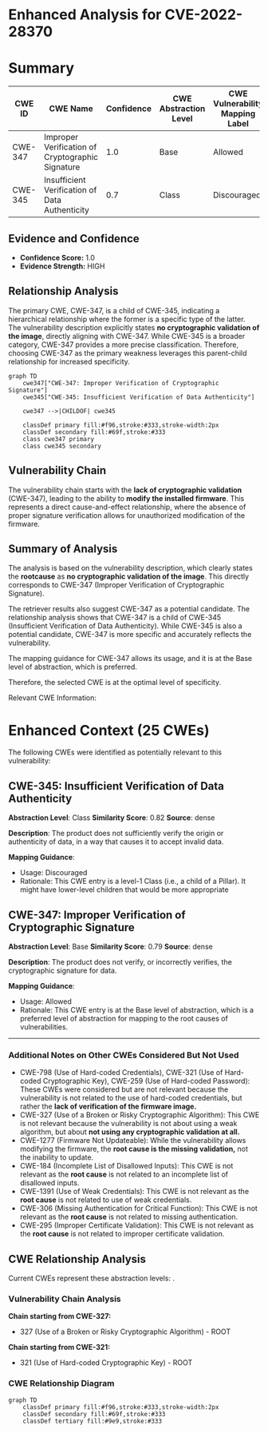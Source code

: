 # Enhanced Analysis for CVE-2022-28370

# Summary
| CWE ID | CWE Name | Confidence | CWE Abstraction Level | CWE Vulnerability Mapping Label | CWE-Vulnerability Mapping Notes |
|---|---|---|---|---|---|
| CWE-347 | Improper Verification of Cryptographic Signature | 1.0 | Base | Allowed | Primary CWE |
| CWE-345 | Insufficient Verification of Data Authenticity | 0.7 | Class | Discouraged | Secondary Candidate |

## Evidence and Confidence

*   **Confidence Score:** 1.0
*   **Evidence Strength:** HIGH

## Relationship Analysis
The primary CWE, CWE-347, is a child of CWE-345, indicating a hierarchical relationship where the former is a specific type of the latter. The vulnerability description explicitly states **no cryptographic validation of the image**, directly aligning with CWE-347. While CWE-345 is a broader category, CWE-347 provides a more precise classification. Therefore, choosing CWE-347 as the primary weakness leverages this parent-child relationship for increased specificity.

```mermaid
graph TD
    cwe347["CWE-347: Improper Verification of Cryptographic Signature"]
    cwe345["CWE-345: Insufficient Verification of Data Authenticity"]
    
    cwe347 -->|CHILDOF| cwe345
    
    classDef primary fill:#f96,stroke:#333,stroke-width:2px
    classDef secondary fill:#69f,stroke:#333
    class cwe347 primary
    class cwe345 secondary
```

## Vulnerability Chain
The vulnerability chain starts with the **lack of cryptographic validation** (CWE-347), leading to the ability to **modify the installed firmware**. This represents a direct cause-and-effect relationship, where the absence of proper signature verification allows for unauthorized modification of the firmware.

## Summary of Analysis
The analysis is based on the vulnerability description, which clearly states the **rootcause** as **no cryptographic validation of the image**. This directly corresponds to CWE-347 (Improper Verification of Cryptographic Signature).

The retriever results also suggest CWE-347 as a potential candidate. The relationship analysis shows that CWE-347 is a child of CWE-345 (Insufficient Verification of Data Authenticity). While CWE-345 is also a potential candidate, CWE-347 is more specific and accurately reflects the vulnerability.

The mapping guidance for CWE-347 allows its usage, and it is at the Base level of abstraction, which is preferred.

Therefore, the selected CWE is at the optimal level of specificity.

Relevant CWE Information:

# Enhanced Context (25 CWEs)
The following CWEs were identified as potentially relevant to this vulnerability:

## CWE-345: Insufficient Verification of Data Authenticity
**Abstraction Level**: Class
**Similarity Score**: 0.82
**Source**: dense

**Description**:
The product does not sufficiently verify the origin or authenticity of data, in a way that causes it to accept invalid data.

**Mapping Guidance**:
- Usage: Discouraged
- Rationale: This CWE entry is a level-1 Class (i.e., a child of a Pillar). It might have lower-level children that would be more appropriate

## CWE-347: Improper Verification of Cryptographic Signature
**Abstraction Level**: Base
**Similarity Score**: 0.79
**Source**: dense

**Description**:
The product does not verify, or incorrectly verifies, the cryptographic signature for data.

**Mapping Guidance**:
- Usage: Allowed
- Rationale: This CWE entry is at the Base level of abstraction, which is a preferred level of abstraction for mapping to the root causes of vulnerabilities.

---
### Additional Notes on Other CWEs Considered But Not Used

*   CWE-798 (Use of Hard-coded Credentials), CWE-321 (Use of Hard-coded Cryptographic Key), CWE-259 (Use of Hard-coded Password): These CWEs were considered but are not relevant because the vulnerability is not related to the use of hard-coded credentials, but rather the **lack of verification of the firmware image.**
*   CWE-327 (Use of a Broken or Risky Cryptographic Algorithm): This CWE is not relevant because the vulnerability is not about using a weak algorithm, but about **not using any cryptographic validation at all.**
*   CWE-1277 (Firmware Not Updateable): While the vulnerability allows modifying the firmware, the **root cause is the missing validation,** not the inability to update.
*   CWE-184 (Incomplete List of Disallowed Inputs): This CWE is not relevant as the **root cause** is not related to an incomplete list of disallowed inputs.
*   CWE-1391 (Use of Weak Credentials): This CWE is not relevant as the **root cause** is not related to use of weak credentials.
*   CWE-306 (Missing Authentication for Critical Function): This CWE is not relevant as the **root cause** is not related to missing authentication.
*   CWE-295 (Improper Certificate Validation): This CWE is not relevant as the **root cause** is not related to improper certificate validation.


## CWE Relationship Analysis

Current CWEs represent these abstraction levels: .


### Vulnerability Chain Analysis

**Chain starting from CWE-327:**
- 327 (Use of a Broken or Risky Cryptographic Algorithm) - ROOT


**Chain starting from CWE-321:**
- 321 (Use of Hard-coded Cryptographic Key) - ROOT



### CWE Relationship Diagram

```mermaid
graph TD
    classDef primary fill:#f96,stroke:#333,stroke-width:2px
    classDef secondary fill:#69f,stroke:#333
    classDef tertiary fill:#9e9,stroke:#333
```